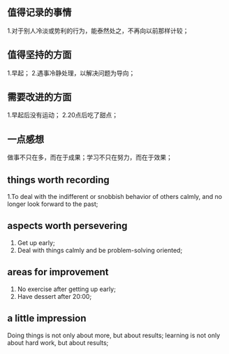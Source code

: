 ## 值得记录的事情
1.对于别人冷淡或势利的行为，能泰然处之，不再向以前那样计较；


## 值得坚持的方面
1.早起；
2.遇事冷静处理，以解决问题为导向；


## 需要改进的方面
1.早起后没有运动；
2.20点后吃了甜点；


## 一点感想
做事不只在多，而在于成果；学习不只在努力，而在于效果；



## things worth recording
1.To deal with the indifferent or snobbish behavior of others calmly, and no longer look forward to the past;

  
## aspects worth persevering
1. Get up early;
2. Deal with things calmly and be problem-solving oriented;


## areas for improvement
1. No exercise after getting up early;
2. Have dessert after 20:00;


## a little impression
Doing things is not only about more, but about results; learning is not only about hard work, but about results;